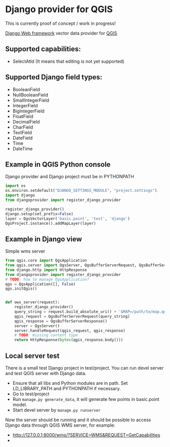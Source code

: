 # Django provider for QGIS

This is currently proof of concept / work in progress!

[Django Web framework](https://djangoproject.com) vector data provider for [QGIS](https://qgis.org)

## Supported capabilities:
  * SelectAtId
(It means that editing is not yet supported)

## Supported Django field types:
  * BooleanField
  * NullBooleanField
  * SmallIntegerField
  * IntegerField
  * BigIntegerField
  * FloatField
  * DecimalField
  * CharField
  * TextField
  * DateField
  * Time
  * DateTime
  
## Example in QGIS Python console
Django provider and Django project must be in PYTHONPATH
```python
import os
os.environ.setdefault("DJANGO_SETTINGS_MODULE", "project.settings")
import django
from djangoprovider import register_django_provider

register_django_provider()
django.setup(set_prefix=False)
layer = QgsVectorLayer('basic.point', 'test', 'django')
QgsProject.instance().addMapLayer(layer)
```

  
## Example in Django view
Simple wms server
```python
from qgis.core import QgsApplication
from qgis.server import QgsServer, QgsBufferServerRequest, QgsBufferServerResponse
from django.http import HttpResponse
from djangoprovider import register_django_provider
# TODO: how to manage QgsApplication?
qgs = QgsApplication([], False)
qgs.initQgis()


def ows_server(request):
    register_django_provider()
    query_string = request.build_absolute_uri() + '&MAP=/path/to/map.qgs'
    qgis_request = QgsBufferServerRequest(query_string)
    qgis_response = QgsBufferServerResponse()
    server = QgsServer()
    server.handleRequest(qgis_request, qgis_response)
    # TODO: missing content type
    return HttpResponse(bytes(qgis_response.body()))
```
  
## Local server test
There is a small test Django project in test/project. You can run devel server and test QGIS server with Django data. 
 
 * Ensure that all libs and Python modules are in path. Set LD_LIBRARY_PATH and PYTHONPATH if necessary.
 * Go to test/project
 * Run ```manage.py generate_data```, it will generate few points in basic.point model.
 * Start devel server by ```manage.py runserver```
 
 Now the server should be running and it should be possible to access Django data through QGIS WMS server, for example:
  
 * http://127.0.0.1:8000/wms/?SERVICE=WMS&REQUEST=GetCapabilities
 * 
 